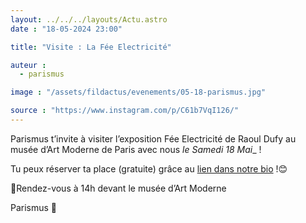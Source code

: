 ```yaml
---
layout: ../../../layouts/Actu.astro
date : "18-05-2024 23:00"

title: "Visite : La Fée Electricité"

auteur :
  - parismus

image : "/assets/fildactus/evenements/05-18-parismus.jpg"

source : "https://www.instagram.com/p/C61b7VqI126/"
---
```


Parismus t’invite à visiter l’exposition Fée Electricité de Raoul Dufy au musée d’Art Moderne de Paris avec nous _le Samedi 18 Mai__ !

Tu peux réserver ta place (gratuite) grâce au [lien dans notre bio](https://www.billetweb.fr/fee-lectricite) !😊

📍Rendez-vous à 14h devant le musée d’Art Moderne

Parismus 💙